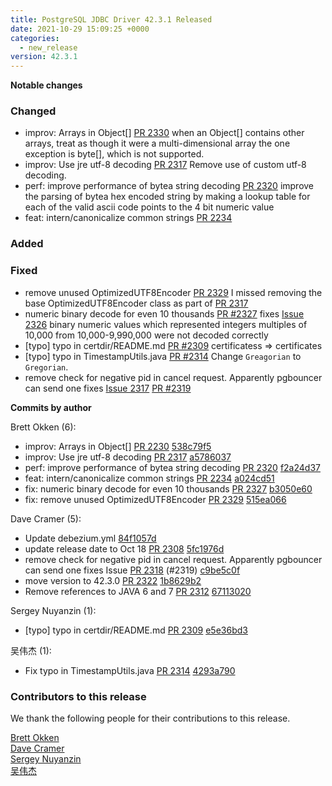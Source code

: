 ```yaml
---
title: PostgreSQL JDBC Driver 42.3.1 Released
date: 2021-10-29 15:09:25 +0000
categories:
  - new_release
version: 42.3.1
---
```

**Notable changes**

### Changed
- improv: Arrays in Object[] [PR 2330](https://github.com/pgjdbc/pgjdbc/pull/2330) when an Object[] contains other arrays, treat as though it were a
multi-dimensional array the one exception is byte[], which is not supported.
- improv: Use jre utf-8 decoding [PR 2317](https://github.com/pgjdbc/pgjdbc/pull/2317) Remove use of custom utf-8 decoding.
- perf: improve performance of bytea string decoding [PR 2320](https://github.com/pgjdbc/pgjdbc/pull/2320)
improve the parsing of bytea hex encoded string by making a lookup table for each of the valid ascii code points to the 4 bit numeric value
- feat: intern/canonicalize common strings [PR 2234](https://github.com/pgjdbc/pgjdbc/pull/2234)
### Added

### Fixed
- remove unused OptimizedUTF8Encoder [PR 2329](https://github.com/pgjdbc/pgjdbc/pull/2329)
I missed removing the base OptimizedUTF8Encoder class as part of [PR 2317](https://github.com/pgjdbc/pgjdbc/pull/2317)
- numeric binary decode for even 10 thousands [PR #2327](https://github.com/pgjdbc/pgjdbc/pull/2327) fixes  [Issue 2326](https://github.com/pgjdbc/pgjdbc/issues/2326)
binary numeric values which represented integers multiples of 10,000 from 10,000-9,990,000 were not decoded correctly
- [typo] typo in certdir/README.md [PR #2309](https://github.com/pgjdbc/pgjdbc/pull/2309) certificatess => certificates
- [typo] typo in TimestampUtils.java [PR #2314](https://github.com/pgjdbc/pgjdbc/pull/2314) Change `Greagorian` to `Gregorian`.
- remove check for negative pid in cancel request. Apparently pgbouncer can send one fixes [Issue 2317](https://github.com/pgjdbc/pgjdbc/issues/2317) [PR #2319](https://github.com/pgjdbc/pgjdbc/pull/2319)

<!--more-->

**Commits by author**

Brett Okken (6):

* improv: Arrays in Object[] [PR 2230](https://github.com/pgjdbc/pgjdbc/pull/2230) [538c79f5](https://github.com/pgjdbc/pgjdbc/commit/538c79f560097e0fc8fef460477fbaeaa71ebb19)
* improv: Use jre utf-8 decoding [PR 2317](https://github.com/pgjdbc/pgjdbc/pull/2317) [a5786037](https://github.com/pgjdbc/pgjdbc/commit/a57860377053bd44008ae47453381b9e78442891)
* perf: improve performance of bytea string decoding [PR 2320](https://github.com/pgjdbc/pgjdbc/pull/2320) [f2a24d37](https://github.com/pgjdbc/pgjdbc/commit/f2a24d37363b59279290ef16767047bf65b3694c)
* feat: intern/canonicalize common strings [PR 2234](https://github.com/pgjdbc/pgjdbc/pull/2234) [a024cd51](https://github.com/pgjdbc/pgjdbc/commit/a024cd5187a7aa5843058fb825680a78ad047ca3)
* fix: numeric binary decode for even 10 thousands [PR 2327](https://github.com/pgjdbc/pgjdbc/pull/2327) [b3050e60](https://github.com/pgjdbc/pgjdbc/commit/b3050e60f81b4e43fae452bcf6df297df2048ae4)
* fix: remove unused OptimizedUTF8Encoder [PR 2329](https://github.com/pgjdbc/pgjdbc/pull/2329) [515ea066](https://github.com/pgjdbc/pgjdbc/commit/515ea066d2af84cbd98ab840457934df5596acfe)

Dave Cramer (5):

* Update debezium.yml [84f1057d](https://github.com/pgjdbc/pgjdbc/commit/84f1057d2b735b51c7ad8456f395c03104004867)
* update release date to Oct 18 [PR 2308](https://github.com/pgjdbc/pgjdbc/pull/2308) [5fc1976d](https://github.com/pgjdbc/pgjdbc/commit/5fc1976d4b3f3be2f62ede74497a5f7432647930)
* remove check for negative pid in cancel request. Apparently pgbouncer can send one fixes Issue [PR 2318](https://github.com/pgjdbc/pgjdbc/pull/2318) (#2319) [c9be5c0f](https://github.com/pgjdbc/pgjdbc/commit/c9be5c0f855bfbda1a481cd8b469210d13b2e553)
* move version to 42.3.0 [PR 2322](https://github.com/pgjdbc/pgjdbc/pull/2322) [1b8629b2](https://github.com/pgjdbc/pgjdbc/commit/1b8629b24e1851311df98bb390480dc7cbcdfb52)
* Remove references to JAVA 6 and 7 [PR 2312](https://github.com/pgjdbc/pgjdbc/pull/2312) [67113020](https://github.com/pgjdbc/pgjdbc/commit/67113020ac79dbad41d2aaf4f0cf6a9e0de4ef02)

Sergey Nuyanzin (1):

* [typo] typo in certdir/README.md [PR 2309](https://github.com/pgjdbc/pgjdbc/pull/2309) [e5e36bd3](https://github.com/pgjdbc/pgjdbc/commit/e5e36bd3e8ac87ae554ac5cd1ac664fcd0010073)

吴伟杰 (1):

* Fix typo in TimestampUtils.java [PR 2314](https://github.com/pgjdbc/pgjdbc/pull/2314) [4293a790](https://github.com/pgjdbc/pgjdbc/commit/4293a790d5fdea0c2c94b2911ce0da53539c85f2)

<a name="contributors_{{ page.version }}"></a>
### Contributors to this release

We thank the following people for their contributions to this release.

[Brett Okken](https://github.com/bokken)  
[Dave Cramer](davec@postgresintl.com)  
[Sergey Nuyanzin](https://github.com/snuyanzin)  
[吴伟杰](https://github.com/TeslaCN)  

